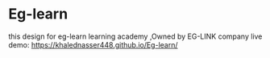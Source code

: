 # Eg-learn
this design for eg-learn learning academy ,Owned by EG-LINK company
live demo:
https://khalednasser448.github.io/Eg-learn/
